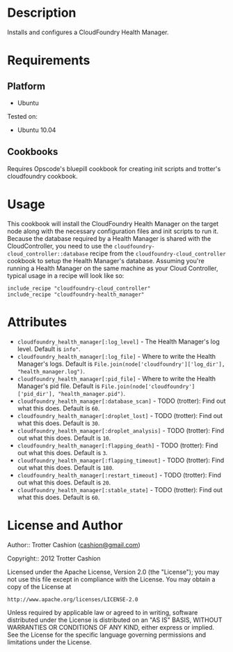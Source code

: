 Description
===========

Installs and configures a CloudFoundry Health Manager.

Requirements
============

Platform
--------

* Ubuntu

Tested on:

* Ubuntu 10.04

Cookbooks
---------

Requires Opscode's bluepill cookbook for creating init scripts and
trotter's cloudfoundry cookbook.

Usage
=====

This cookbook will install the CloudFoundry Health Manager on the target
node along with the necessary configuration files and init scripts to
run it. Because the database required by a Health Manager is shared with
the CloudController, you need to use the
`cloudfoundry-cloud_controller::database` recipe from the
`cloudfoundry-cloud_controller` cookbook to setup the Health Manager's
database. Assuming you're running a Health Manager on the same machine
as your Cloud Controller, typical usage in a recipe will look like so:

    include_recipe "cloudfoundry-cloud_controller"
    include_recipe "cloudfoundry-health_manager"

Attributes
==========

* `cloudfoundry_health_manager[:log_level]` - The Health Manager's log level. Default is `info"`.
* `cloudfoundry_health_manager[:log_file]` - Where to write the Health Manager's logs. Default is `File.join(node['cloudfoundry']['log_dir'], "health_manager.log")`.
* `cloudfoundry_health_manager[:pid_file]` - Where to write the Health Manager's pid file. Default is `File.join(node['cloudfoundry']['pid_dir'], "health_manager.pid")`.
* `cloudfoundry_health_manager[:database_scan]` - TODO (trotter): Find out what this does. Default is `60`.
* `cloudfoundry_health_manager[:droplet_lost]` - TODO (trotter): Find out what this does. Default is `30`.
* `cloudfoundry_health_manager[:droplet_analysis]` - TODO (trotter): Find out what this does. Default is `10`.
* `cloudfoundry_health_manager[:flapping_death]` - TODO (trotter): Find out what this does. Default is `3`.
* `cloudfoundry_health_manager[:flapping_timeout]` - TODO (trotter): Find out what this does. Default is `180`.
* `cloudfoundry_health_manager[:restart_timeout]` - TODO (trotter): Find out what this does. Default is `20`.
* `cloudfoundry_health_manager[:stable_state]` - TODO (trotter): Find out what this does. Default is `60`.

License and Author
==================

Author:: Trotter Cashion (<cashion@gmail.com>)

Copyright:: 2012 Trotter Cashion

Licensed under the Apache License, Version 2.0 (the "License");
you may not use this file except in compliance with the License.
You may obtain a copy of the License at

    http://www.apache.org/licenses/LICENSE-2.0

Unless required by applicable law or agreed to in writing, software
distributed under the License is distributed on an "AS IS" BASIS,
WITHOUT WARRANTIES OR CONDITIONS OF ANY KIND, either express or implied.
See the License for the specific language governing permissions and
limitations under the License.
